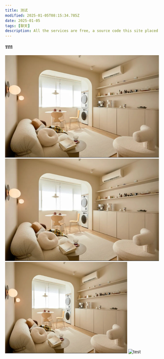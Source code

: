 ```yaml
---
title: 测试
modified: 2025-01-05T08:15:34.785Z
date: 2025-01-05
tags: [聊天]
description: All the services are free, a source code this site placed on github repository and intergration with netlify service, another service that you can use is github page for hosting your own static site.
---
```


#### 1111
![测试图片](1.png)
![年度最爱书影音](1.png)
<img src="1.png" alt="测试图片" width="400" height="300">
![test](1%20(1).png)


